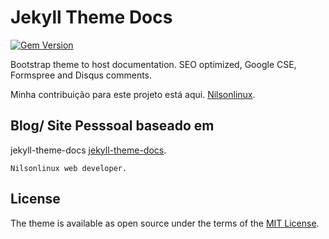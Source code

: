 # Jekyll Theme Docs

[![Gem Version](https://badge.fury.io/rb/jekyll-theme-docs.svg)](https://badge.fury.io/rb/jekyll-theme-docs)

Bootstrap theme to host documentation. SEO optimized, Google CSE, Formspree and Disqus comments.  

Minha contribuição para este projeto está aqui. [Nilsonlinux](https://nilsonlinux.github.io/).


## Blog/ Site Pesssoal baseado em 
jekyll-theme-docs [jekyll-theme-docs](https://github.com/jekyll-theme-docs/jekyll-theme-docs.github.io).
```
Nilsonlinux web developer.
```
## License

The theme is available as open source under the terms of the [MIT License](https://opensource.org/licenses/MIT).

